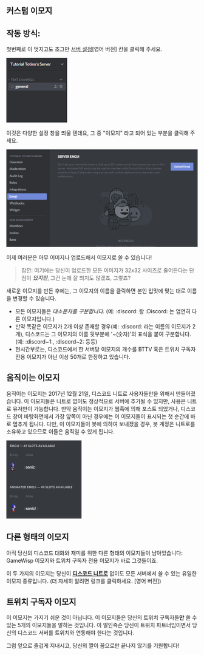 <!-- TITLE: 이모지 -->
<!-- SUBTITLE: 그림은 천 자의 글만큼의 가치를 합니다. 그러니 우리만의 이모지를 만들어 보는건 어떨까요? 고맙게도, 디스코드는 거의 모든 이미지를 빠르고 쉽게 커스텀 이모티콘으로 변경하는 방법을 제공합니다! -->

## 커스텀 이모지

## **작동 방식:**
첫번째로 이 멋지고도 조그만 [서버 설정](/server-settings)[영어 버전] 칸을 클릭해 주세요.

![서버 설정으로 들어가는 방법](/uploads/server-settings/accessing-server-settings.gif "서버 설정으로 들어가는 방법")

이것은 다양한 설정 창을 띄울 텐데요, 그 중 "이모지" 라고 되어 있는 부분을 클릭해 주세요.

![이모지 버튼](/uploads/emoji/emoji-button.gif "이모지 버튼")

이제 여러분은 아무 이미지나 업로드해서 이모지로 쓸 수 있습니다!

>잠깐: 여기에는 당신이 업로드한 모든 이미지가 32x32 사이즈로 줄어든다는 단점이 ***있지만***, 그건 눈에 잘 띄지도 않겠죠, 그렇죠?

새로운 이모지를 만든 후에는, 그 이모지의 이름을 클릭하면 본인 입맛에 맞는 대로 이름을 변경할 수 있습니다.

* 모든 이모지들은 *대소문자를 구분합니다.* (예: :discord: 랑 :Discord: 는 엄연히 다른 이모지입니다.)
* 만약 똑같은 이모지가 2개 이상 존재할 경우(예: :discord: 라는 이름의 이모지가 2개), 디스코드는 그 이모지의 이름 뒷부분에 '~(숫자)'의 표식을 붙여 구분합니다. (예: :discord~1:, :discord~2: 등등)
* 현시간부로는, 디스코드에서 한 서버당 이모지의 개수를 BTTV 혹은 트위치 구독자 전용 이모지가 아닌 이상 50개로 한정하고 있습니다.

## 움직이는 이모지

움직이는 이모지는 2017년 12월 21일, 디스코드 니트로 사용자들만을 위해서 만들어졌습니다. 이 이모지들은 니트로 없이도 정상적으로 서버에 추가될 수 있지만, 사용은 니트로 유저만이 가능합니다. 만약 움직이는 이모지가 웹훅에 의해 포스트 되었거나, 디스코드 창이 바탕화면에서 가장 앞쪽이 아닌 경우에는 이 이모지들이 표시되는 첫 순간에 바로 멈추게 됩니다. 다만, 이 이모지들이 봇에 의하여 보내졌을 경우, 봇 계정은 니트로를 소유하고 있으므로 이들은 움직일 수 있게 됩니다.

![움직이는 이모지](/uploads/emoji/animated-emoji.gif "움직이는 이모지")

## 다른 형태의 이모지

아직 당신의 디스코드 대화와 재미를 위한 다른 형태의 이모지들이 남아있습니다: GameWisp 이모지와 트위치 구독자 전용 이모지가 바로 그것들이죠.

이 두 가지의 이모지는 당신이 [**디스코드 니트로**](/nitro) 없이도 모든 서버에서 쓸 수 있는 유일한 이모지 종류입니다. (더 자세히 알려면 링크를 클릭하세요. [영어 버전])

## 트위치 구독자 이모지
이 이모지는 가지기 쉬운 것이 아닙니다. 이 이모지들은 당신의 트위치 구독자들**만** 쓸 수 있는 5개의 이모지들을 말하는 것입니다. 이 말인즉슨 당신이 트위치 파트너임이면서 당신의 디스코드 서버를 트위치와 연동해야 한다는 것입니다.

그럼 앞으로 즐겁게 지내시고, 당신의 짤이 꿈으로만 끝나지 않기를 기원합니다!